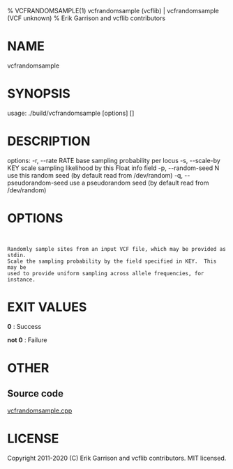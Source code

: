 % VCFRANDOMSAMPLE(1) vcfrandomsample (vcflib) | vcfrandomsample (VCF unknown)
% Erik Garrison and vcflib contributors

# NAME

vcfrandomsample

# SYNOPSIS

usage: ./build/vcfrandomsample [options] [<vcf file>]

# DESCRIPTION

options: -r, --rate RATE base sampling probability per locus -s, --scale-by KEY scale sampling likelihood by this Float info field -p, --random-seed N use this random seed (by default read from /dev/random) -q, --pseudorandom-seed use a pseudorandom seed (by default read from /dev/random)

# OPTIONS

```


Randomly sample sites from an input VCF file, which may be provided as stdin.
Scale the sampling probability by the field specified in KEY.  This may be
used to provide uniform sampling across allele frequencies, for instance.

```



# EXIT VALUES

**0**
: Success

**not 0**
: Failure

# OTHER

## Source code

[vcfrandomsample.cpp](https://github.com/vcflib/vcflib/blob/master/src/vcfrandomsample.cpp)

# LICENSE

Copyright 2011-2020 (C) Erik Garrison and vcflib contributors. MIT licensed.

<!--
  Created with ./scripts/bin2md.rb scripts/bin2md-template.erb
-->
